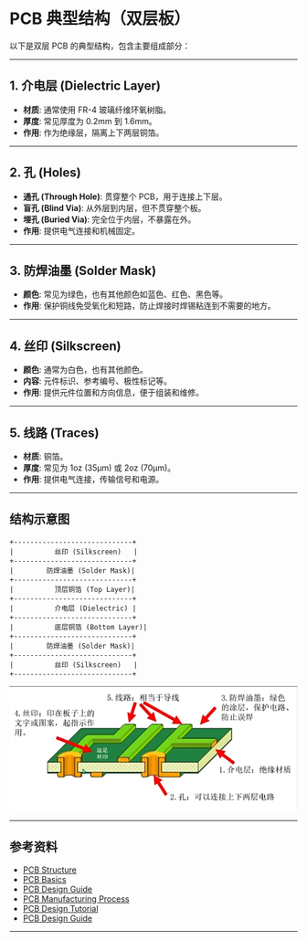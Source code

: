 # PCB 典型结构（双层板）

以下是双层 PCB 的典型结构，包含主要组成部分：

---

## 1. 介电层 (Dielectric Layer)
- **材质**: 通常使用 FR-4 玻璃纤维环氧树脂。
- **厚度**: 常见厚度为 0.2mm 到 1.6mm。
- **作用**: 作为绝缘层，隔离上下两层铜箔。

---

## 2. 孔 (Holes)
- **通孔 (Through Hole)**: 贯穿整个 PCB，用于连接上下层。
- **盲孔 (Blind Via)**: 从外层到内层，但不贯穿整个板。
- **埋孔 (Buried Via)**: 完全位于内层，不暴露在外。
- **作用**: 提供电气连接和机械固定。

---

## 3. 防焊油墨 (Solder Mask)
- **颜色**: 常见为绿色，也有其他颜色如蓝色、红色、黑色等。
- **作用**: 保护铜线免受氧化和短路，防止焊接时焊锡粘连到不需要的地方。

---

## 4. 丝印 (Silkscreen)
- **颜色**: 通常为白色，也有其他颜色。
- **内容**: 元件标识、参考编号、极性标记等。
- **作用**: 提供元件位置和方向信息，便于组装和维修。

---

## 5. 线路 (Traces)
- **材质**: 铜箔。
- **厚度**: 常见为 1oz (35µm) 或 2oz (70µm)。
- **作用**: 提供电气连接，传输信号和电源。

---

<!-- -->
## 结构示意图

```plaintext
+-----------------------------+
|          丝印 (Silkscreen)   |
+-----------------------------+
|        防焊油墨 (Solder Mask)|
+-----------------------------+
|          顶层铜箔 (Top Layer)|
+-----------------------------+
|          介电层 (Dielectric) |
+-----------------------------+
|          底层铜箔 (Bottom Layer)|
+-----------------------------+
|        防焊油墨 (Solder Mask)|
+-----------------------------+
|          丝印 (Silkscreen)   |
+-----------------------------+

```


![PCB 典型结构](../../../static/img/PCB%20典型结构.jpg)

---

## 参考资料
- [PCB Structure](https://www.electronics-notes.com/articles/electronic_components/pcb-printed-circuit-board/structure.php)
- [PCB Basics](https://www.electronics-tutorials.ws/pcb/pcb-basics.html)
- [PCB Design Guide](https://www.altium.com/pcb-design-guide/pcb-design-basics/pcb-design-basics)
- [PCB Manufacturing Process](https://www.pcbway.com/blog/Engineering_Technical/PCB_Manufacturing_Process.html)
- [PCB Design Tutorial](https://www.altium.com/pcb-design-tutorial/pcb-design-tutorial)
- [PCB Design Guide](https://www.electronics-notes.com/articles/electronic_components/pcb-printed-circuit-board/structure.php)
---